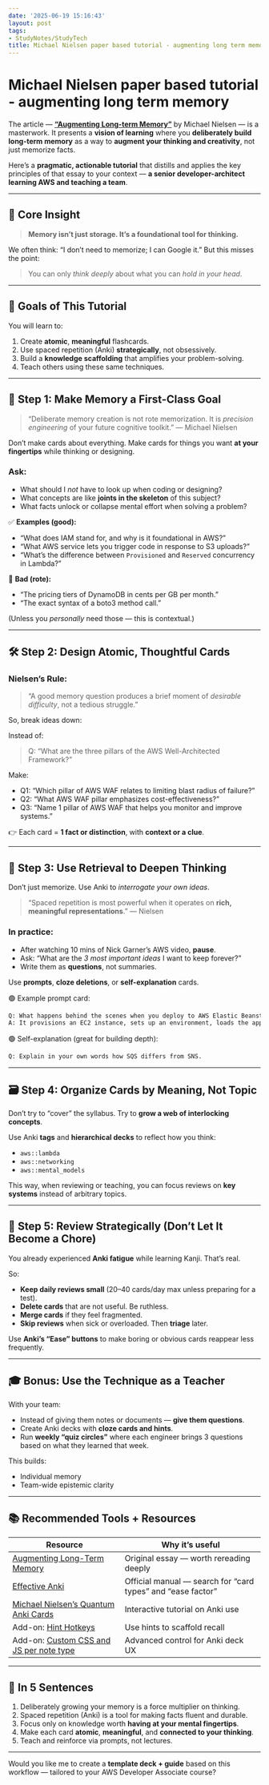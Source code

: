 ```yaml
---
date: '2025-06-19 15:16:43'
layout: post
tags:
- StudyNotes/StudyTech
title: Michael Nielsen paper based tutorial - augmenting long term memory
---
```


# Michael Nielsen paper based tutorial - augmenting long term memory

The article — **[“Augmenting Long-term Memory”](https://augmentingcognition.com/ltm.html)** by Michael Nielsen — is a masterwork. It presents a **vision of learning** where you **deliberately build long-term memory** as a way to **augment your thinking and creativity**, not just memorize facts.

Here’s a **pragmatic, actionable tutorial** that distills and applies the key principles of that essay to your context — **a senior developer-architect learning AWS and teaching a team**.

---

## 🎯 Core Insight

> **Memory isn’t just storage. It’s a foundational tool for thinking.**

We often think: “I don’t need to memorize; I can Google it.”
But this misses the point:

> You can only *think deeply* about what you can *hold in your head*.

---

## 🧰 Goals of This Tutorial

You will learn to:

1. Create **atomic**, **meaningful** flashcards.
2. Use spaced repetition (Anki) **strategically**, not obsessively.
3. Build a **knowledge scaffolding** that amplifies your problem-solving.
4. Teach others using these same techniques.

---

## 🧠 Step 1: Make Memory a First-Class Goal

> “Deliberate memory creation is not rote memorization. It is *precision engineering* of your future cognitive toolkit.”
> — Michael Nielsen

Don’t make cards about everything.
Make cards for things you want **at your fingertips** while thinking or designing.

### Ask:

* What should I *not* have to look up when coding or designing?
* What concepts are like **joints in the skeleton** of this subject?
* What facts unlock or collapse mental effort when solving a problem?

✅ **Examples (good):**

* “What does IAM stand for, and why is it foundational in AWS?”
* “What AWS service lets you trigger code in response to S3 uploads?”
* “What’s the difference between `Provisioned` and `Reserved` concurrency in Lambda?”

🚫 **Bad (rote):**

* “The pricing tiers of DynamoDB in cents per GB per month.”
* “The exact syntax of a boto3 method call.”

(Unless you *personally* need those — this is contextual.)

---

## 🛠 Step 2: Design Atomic, Thoughtful Cards

### Nielsen’s Rule:

> “A good memory question produces a brief moment of *desirable difficulty*, not a tedious struggle.”

So, break ideas down:

Instead of:

> Q: “What are the three pillars of the AWS Well-Architected Framework?”

Make:

* Q1: “Which pillar of AWS WAF relates to limiting blast radius of failure?”
* Q2: “What AWS WAF pillar emphasizes cost-effectiveness?”
* Q3: “Name 1 pillar of AWS WAF that helps you monitor and improve systems.”

👉 Each card = **1 fact or distinction**, with **context or a clue**.

---

## 🧠 Step 3: Use Retrieval to Deepen Thinking

Don’t just memorize. Use Anki to *interrogate your own ideas*.

> “Spaced repetition is most powerful when it operates on **rich, meaningful representations**.” — Nielsen

### In practice:

* After watching 10 mins of Nick Garner’s AWS video, **pause**.
* Ask: “What are the *3 most important ideas* I want to keep forever?”
* Write them as **questions**, not summaries.

Use **prompts**, **cloze deletions**, or **self-explanation** cards.

🟢 Example prompt card:

```html
Q: What happens behind the scenes when you deploy to AWS Elastic Beanstalk?
A: It provisions an EC2 instance, sets up an environment, loads the application bundle, and monitors health with ELB and CloudWatch.
```

🟢 Self-explanation (great for building depth):

```html
Q: Explain in your own words how SQS differs from SNS.
```

---

## 🗃 Step 4: Organize Cards by Meaning, Not Topic

Don’t try to “cover” the syllabus.
Try to **grow a web of interlocking concepts**.

Use Anki **tags** and **hierarchical decks** to reflect how you think:

* `aws::lambda`
* `aws::networking`
* `aws::mental_models`

This way, when reviewing or teaching, you can focus reviews on **key systems** instead of arbitrary topics.

---

## 🔁 Step 5: Review Strategically (Don’t Let It Become a Chore)

You already experienced **Anki fatigue** while learning Kanji. That’s real.

So:

* **Keep daily reviews small** (20–40 cards/day max unless preparing for a test).
* **Delete cards** that are not useful. Be ruthless.
* **Merge cards** if they feel fragmented.
* **Skip reviews** when sick or overloaded. Then **triage** later.

Use **Anki’s “Ease” buttons** to make boring or obvious cards reappear less frequently.

---

## 🎓 Bonus: Use the Technique as a Teacher

With your team:

* Instead of giving them notes or documents — **give them questions**.
* Create Anki decks with **cloze cards and hints**.
* Run **weekly “quiz circles”** where each engineer brings 3 questions based on what they learned that week.

This builds:

* Individual memory
* Team-wide epistemic clarity

---

## 📚 Recommended Tools + Resources

| Resource                                                                              | Why it’s useful                                             |
| ------------------------------------------------------------------------------------- | ----------------------------------------------------------- |
| [Augmenting Long-Term Memory](https://augmentingcognition.com/ltm.html)               | Original essay — worth rereading deeply                     |
| [Effective Anki](https://docs.ankiweb.net)                                            | Official manual — search for “card types” and “ease factor” |
| [Michael Nielsen’s Quantum Anki Cards](https://quantum.country/qcvc)                  | Interactive tutorial on Anki use                            |
| Add-on: [Hint Hotkeys](https://ankiweb.net/shared/info/1844908621)                    | Use hints to scaffold recall                                |
| Add-on: [Custom CSS and JS per note type](https://ankiweb.net/shared/info/1666520655) | Advanced control for Anki deck UX                           |

---

## 🧠 In 5 Sentences

1. Deliberately growing your memory is a force multiplier on thinking.
2. Spaced repetition (Anki) is a tool for making facts fluent and durable.
3. Focus only on knowledge worth **having at your mental fingertips**.
4. Make each card **atomic**, **meaningful**, and **connected to your thinking**.
5. Teach and reinforce via prompts, not lectures.

---

Would you like me to create a **template deck + guide** based on this workflow — tailored to your AWS Developer Associate course?